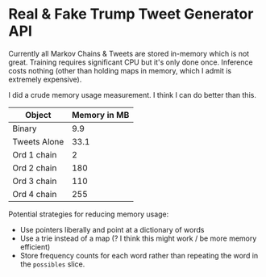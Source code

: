 # Real & Fake Trump Tweet Generator API

Currently all Markov Chains & Tweets are stored in-memory which is not great.
Training requires significant CPU but it's only done once.
Inference costs nothing (other than holding maps in memory, which I admit is extremely expensive).

I did a crude memory usage measurement. I think I can do better than this.

| Object       | Memory in MB |
|--------------|--------------|
| Binary       | 9.9          |
| Tweets Alone | 33.1         |
| Ord 1 chain  | 2            |
| Ord 2 chain  | 180          |
| Ord 3 chain  | 110          |
| Ord 4 chain  | 255          |

Potential strategies for reducing memory usage:
- Use pointers liberally and point at a dictionary of words
- Use a trie instead of a map (? I think this might work / be more memory efficient)
- Store frequency counts for each word rather than repeating the word in the `possibles` slice.
